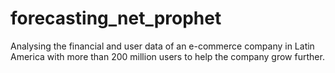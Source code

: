 # forecasting_net_prophet
Analysing the financial and user data of an e-commerce company in Latin America with more than 200 million users to help the company grow further.
